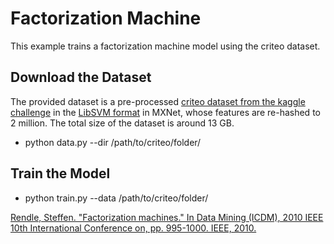 Factorization Machine
===========
This example trains a factorization machine model using the criteo dataset.

## Download the Dataset

The provided dataset is a pre-processed [criteo dataset from the kaggle challenge](https://www.kaggle.com/c/criteo-display-ad-challenge/data)
in the [LibSVM format](https://mxnet.incubator.apache.org/versions/master/api/python/io.html#mxnet.io.LibSVMIter)
in MXNet, whose features are re-hashed to 2 million. The total size of the dataset is around 13 GB.

- python data.py --dir /path/to/criteo/folder/

## Train the Model

- python train.py --data /path/to/criteo/folder/

[Rendle, Steffen. "Factorization machines." In Data Mining (ICDM), 2010 IEEE 10th International Conference on, pp. 995-1000. IEEE, 2010. ](https://www.csie.ntu.edu.tw/~b97053/paper/Rendle2010FM.pdf)
